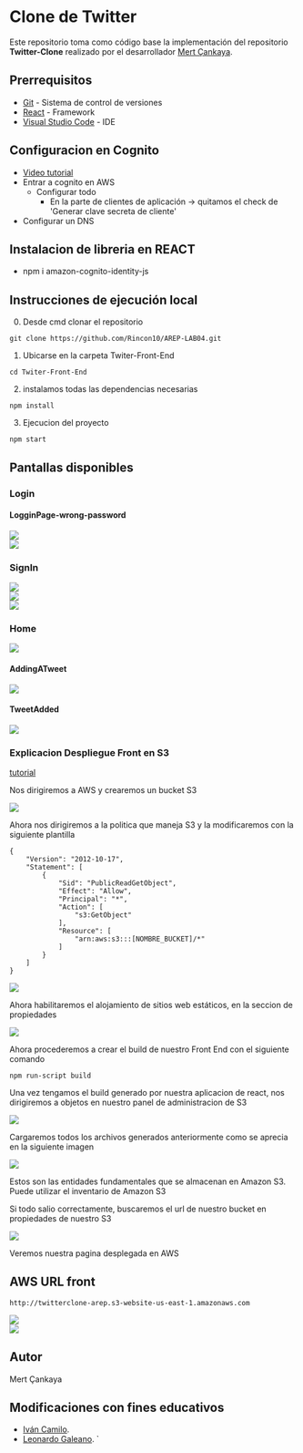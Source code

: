 # Clone de Twitter

Este repositorio toma como código base la implementación del repositorio <b>Twitter-Clone</b> realizado por el desarrollador [Mert Çankaya](https://github.com/MertCankaya/Twitter-Clone).

## **Prerrequisitos**

-   [Git](https://git-scm.com/downloads) - Sistema de control de versiones
-   [React](https://es.reactjs.org/) - Framework
-   [Visual Studio Code](https://code.visualstudio.com/download) - IDE

## Configuracion en Cognito

-   [Video tutorial](https://www.youtube.com/watch?v=8WZmIdXZe3Q&list=PLDckhLrNepPR8y-9mDXsLutiwsLhreOk1)
-   Entrar a cognito en AWS
    -   Configurar todo
        -   En la parte de clientes de aplicación -> quitamos el check de 'Generar clave secreta de cliente'
-   Configurar un DNS

## Instalacion de libreria en REACT

-   npm i amazon-cognito-identity-js

## **Instrucciones de ejecución local**

0. Desde cmd clonar el repositorio

```git
git clone https://github.com/Rincon10/AREP-LAB04.git
```

1. Ubicarse en la carpeta Twiter-Front-End

```
cd Twiter-Front-End
```

2. instalamos todas las dependencias necesarias

```
npm install
```

3. Ejecucion del proyecto

```
npm start
```

## Pantallas disponibles

### Login

#### LogginPage-wrong-password

<img src="../Resources/04-LogginPage.png"  />
<br />
<img src="../Resources/04-LogginPage-wrong-password.png"  />

### SignIn

<img src="../Resources/04-SignUpPage-0.png"  />
<br />
<img src="../Resources/04-SignUpPage-1.png"  />
<br />
<img src="../Resources/04-SignUpPage-2.png"  />

### Home

<img src="../Resources/05-HomePage-0.png"  />

#### AddingATweet

<img src="../Resources/06-AddingATweet.png"  />

#### TweetAdded

<img src="../Resources/07-TweetAdded.png"  />

### Explicacion Despliegue Front en S3

[tutorial](https://www.youtube.com/watch?v=s0ZGeSVconI)

Nos dirigiremos a AWS y crearemos un bucket S3

<img src="../Resources/08-CreacionBucket.png" />

Ahora nos dirigiremos a la politica que maneja S3 y la modificaremos con la siguiente plantilla

```
{
    "Version": "2012-10-17",
    "Statement": [
        {
            "Sid": "PublicReadGetObject",
            "Effect": "Allow",
            "Principal": "*",
            "Action": [
                "s3:GetObject"
            ],
            "Resource": [
                "arn:aws:s3:::[NOMBRE_BUCKET]/*"
            ]
        }
    ]
}
```

<img src="../Resources/10-PoliticaS3.png" />

Ahora habilitaremos el alojamiento de sitios web estáticos, en la seccion de propiedades

<img src="../Resources/10-PoliticaS3-1.png" />

Ahora procederemos a crear el build de nuestro Front End con el siguiente comando

```
npm run-script build
```

Una vez tengamos el build generado por nuestra aplicacion de react, nos dirigiremos a objetos en nuestro panel de administracion de S3

<img src="../Resources/10-PoliticaS3-2.png" />

Cargaremos todos los archivos generados anteriormente como se aprecia en la siguiente imagen

<img src="../Resources/10-PoliticaS3-3.png" />

Estos son las entidades fundamentales que se almacenan en Amazon S3. Puede utilizar el inventario de Amazon S3

Si todo salio correctamente, buscaremos el url de nuestro bucket en propiedades de nuestro S3

<img src="../Resources/10-PoliticaS3-3.png" />

Veremos nuestra pagina desplegada en AWS

## AWS URL front

```
http://twitterclone-arep.s3-website-us-east-1.amazonaws.com
```

<img src="../Resources/11-FrontDesplegado.png" />

<br />

<img src="../Resources/11-FrontDesplegado-2.png" />

## Autor

Mert Çankaya

## Modificaciones con fines educativos

-   [Iván Camilo](https://github.com/Rincon10).
-   [Leonardo Galeano](https://github.com/Ersocaut).
    `
